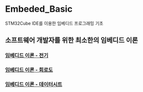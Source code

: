 # Embeded_Basic
STM32Cube IDE를 이용한 임베디드 프로그래밍 기초

## 소프트웨어 개발자를 위한 최소한의 임베디드 이론
### [임베디드 이론 - 전기](https://tropical-pasta-efb.notion.site/d917ebf78f60437d848d7694233c0cba)
### [임베디드 이론 - 회로도](https://tropical-pasta-efb.notion.site/d9a77a44127444648c6758a538afe04b)
### [임베디드 이론 - 데이터시트](https://tropical-pasta-efb.notion.site/acc090edfbd541368545e92e833660ef)
